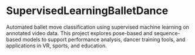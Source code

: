 # SupervisedLearningBalletDance
Automated ballet move classification using supervised machine learning on annotated video data. This project explores pose-based and sequence-based models to support performance analysis, dancer training tools, and applications in VR, sports, and education.
